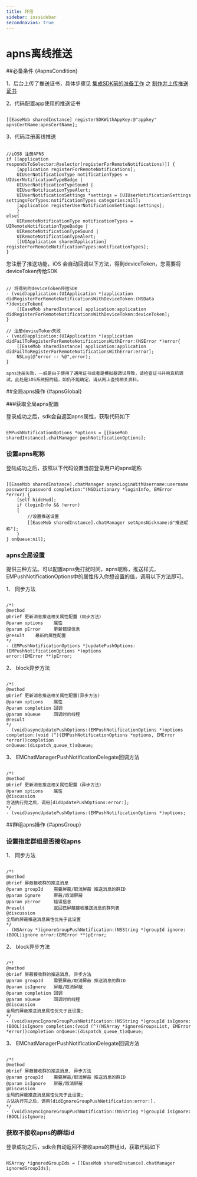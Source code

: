 ```yaml
---
title: 环信
sidebar: iossidebar
secondnavios: true
---
```


# apns离线推送

##必备条件 {#apnsCondition}

1、后台上传了推送证书，具体步骤见 [集成SDK前的准备工作](http://www.easemob.com/docs/ios/IOSSDKPrepare) 之 [制作并上传推送证书](http://www.easemob.com/docs/ios/IOSSDKPrepare/#apnsCertificate)

2、代码配置app使用的推送证书

<pre class="hll"><code class="language-java">
[[EaseMob sharedInstance] registerSDKWithAppKey:@"appkey" apnsCertName:apnsCertName];
</code></pre>

3、代码注册离线推送

<pre class="hll"><code class="language-java">
//iOS8 注册APNS
if ([application respondsToSelector:@selector(registerForRemoteNotifications)]) {
    [application registerForRemoteNotifications];
    UIUserNotificationType notificationTypes = UIUserNotificationTypeBadge |
    UIUserNotificationTypeSound |
    UIUserNotificationTypeAlert;
    UIUserNotificationSettings *settings = [UIUserNotificationSettings settingsForTypes:notificationTypes categories:nil];
    [application registerUserNotificationSettings:settings];
    }
else{
    UIRemoteNotificationType notificationTypes = UIRemoteNotificationTypeBadge |
    UIRemoteNotificationTypeSound |
    UIRemoteNotificationTypeAlert;
    [[UIApplication sharedApplication] registerForRemoteNotificationTypes:notificationTypes];
}
</code></pre>


您注册了推送功能，iOS 会自动回调以下方法，得到deviceToken，您需要将deviceToken传给SDK

<pre class="hll"><code class="language-java">
// 将得到的deviceToken传给SDK
- (void)application:(UIApplication *)application didRegisterForRemoteNotificationsWithDeviceToken:(NSData *)deviceToken{
    [[EaseMob sharedInstance] application:application didRegisterForRemoteNotificationsWithDeviceToken:deviceToken];
}

// 注册deviceToken失败
- (void)application:(UIApplication *)application didFailToRegisterForRemoteNotificationsWithError:(NSError *)error{
    [[EaseMob sharedInstance] application:application didFailToRegisterForRemoteNotificationsWithError:error];
    NSLog(@"error -- %@",error);
}
</code></pre>

`apns注册失败，一般是由于使用了通用证书或者是模拟器调试导致，请检查证书并用真机调试。此处是iOS系统报的错，如仍不能确定，请从网上查找相关资料。`


##全局apns操作 {#apnsGlobal}

###获取全局apns配置

登录成功之后，sdk会自返回apns属性，获取代码如下

<pre class="hll"><code class="language-java">
EMPushNotificationOptions *options = [[EaseMob sharedInstance].chatManager pushNotificationOptions];
</code></pre>

### 设置apns昵称

登陆成功之后，按照以下代码设置当前登录用户的apns昵称
<pre class="hll"><code class="language-java">
[[EaseMob sharedInstance].chatManager asyncLoginWithUsername:username
password:password completion:^(NSDictionary *loginInfo, EMError *error) {
    [self hideHud];
    if (loginInfo && !error) 
    {
        //设置推送设置
        [[EaseMob sharedInstance].chatManager setApnsNickname:@"推送昵称"];
    }
} onQueue:nil];
</code></pre>

### apns全局设置

提供三种方法。可以配置apns免打扰时间，apns昵称，推送样式，EMPushNotificationOptions中的属性传入你想设置的值，调用以下方法即可。

1、 同步方法

<pre class="hll"><code class="language-java">
/*!
@method
@brief 更新消息推送相关属性配置（同步方法）
@param options    属性
@param pError     更新错误信息
@result    最新的属性配置
*/
- (EMPushNotificationOptions *)updatePushOptions:(EMPushNotificationOptions *)options
error:(EMError **)pError;
</code></pre>

2、 block异步方法

<pre class="hll"><code class="language-java">
/*!
@method
@brief 更新消息推送相关属性配置(异步方法)
@param options    属性
@param completion 回调
@param aQueue     回调时的线程
@result
*/
- (void)asyncUpdatePushOptions:(EMPushNotificationOptions *)options
completion:(void (^)(EMPushNotificationOptions *options, EMError *error))completion
onQueue:(dispatch_queue_t)aQueue;
</code></pre>

3、 EMChatManagerPushNotificationDelegate回调方法

<pre class="hll"><code class="language-java">
/*!
@method
@brief 更新消息推送相关属性配置（异步方法）
@param options    属性
@discussion
方法执行完之后，调用[didUpdatePushOptions:error:];
*/
- (void)asyncUpdatePushOptions:(EMPushNotificationOptions *)options;
</code></pre>


##群组apns操作 {#apnsGroup}

### 设置指定群组是否接收apns

1、 同步方法

<pre class="hll"><code class="language-java">
/*!
@method
@brief 屏蔽接收群的推送消息
@param groupId    需要屏蔽/取消屏蔽 推送消息的群ID
@param ignore     屏蔽/取消屏蔽
@param pError     错误信息
@result           返回已屏蔽接收推送消息的群列表
@discussion
全局的屏蔽推送消息属性优先于此设置
*/
- (NSArray *)ignoreGroupPushNotification:(NSString *)groupId ignore:(BOOL)ignore error:(EMError **)pError;
</code></pre>

2、 block异步方法

<pre class="hll"><code class="language-java">
/*!
@method
@brief 屏蔽接收群的推送消息, 异步方法
@param groupId    需要屏蔽/取消屏蔽 推送消息的群ID
@param isIgnore   屏蔽/取消屏蔽
@param completion 回调
@param aQueue     回调时的线程
@discussion
全局的屏蔽推送消息属性优先于此设置;
*/
- (void)asyncIgnoreGroupPushNotification:(NSString *)groupId isIgnore:(BOOL)isIgnore completion:(void (^)(NSArray *ignoreGroupsList, EMError *error))completion onQueue:(dispatch_queue_t)aQueue;
</code></pre>

3、 EMChatManagerPushNotificationDelegate回调方法

<pre class="hll"><code class="language-java">
/*!
@method
@brief 屏蔽接收群的推送消息, 异步方法
@param groupId    需要屏蔽/取消屏蔽 推送消息的群ID
@param isIgnore   屏蔽/取消屏蔽
@discussion
全局的屏蔽推送消息属性优先于此设置; 
方法执行完之后，调用[didIgnoreGroupPushNotification:error:].
*/
- (void)asyncIgnoreGroupPushNotification:(NSString *)groupId isIgnore:(BOOL)isIgnore;
</code></pre>

### 获取不接收apns的群组id
登录成功之后，sdk会自动返回不接收apns的群组id，获取代码如下

<pre class="hll"><code class="language-java">
NSArray *ignoredGroupIds = [[EaseMob sharedInstance].chatManager ignoredGroupIds];
</code></pre>

